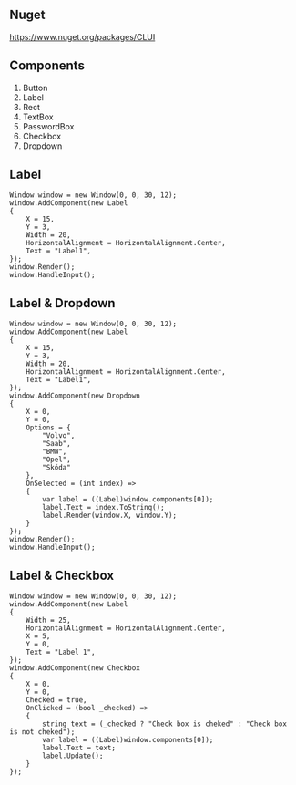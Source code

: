 ## Nuget
https://www.nuget.org/packages/CLUI

## Components
1. Button
2. Label
3. Rect
4. TextBox
5. PasswordBox
6. Checkbox
7. Dropdown

## Label
```
Window window = new Window(0, 0, 30, 12);
window.AddComponent(new Label
{
	X = 15,
	Y = 3,
	Width = 20,
	HorizontalAlignment = HorizontalAlignment.Center,
	Text = "Label1",
});
window.Render();
window.HandleInput();
```

## Label & Dropdown

```
Window window = new Window(0, 0, 30, 12);
window.AddComponent(new Label
{
	X = 15,
	Y = 3,
	Width = 20,
	HorizontalAlignment = HorizontalAlignment.Center,
	Text = "Label1",
});
window.AddComponent(new Dropdown
{
	X = 0,
	Y = 0,
	Options = {
		"Volvo",
		"Saab",
		"BMW",
		"Opel",
		"Skóda"
	},
	OnSelected = (int index) =>
	{
		var label = ((Label)window.components[0]);
		label.Text = index.ToString();
		label.Render(window.X, window.Y);
	}
});
window.Render();
window.HandleInput();
```

## Label & Checkbox
	
```
Window window = new Window(0, 0, 30, 12);
window.AddComponent(new Label
{
	Width = 25,
	HorizontalAlignment = HorizontalAlignment.Center,
	X = 5,
	Y = 0,
	Text = "Label 1",
});
window.AddComponent(new Checkbox
{
	X = 0,
	Y = 0,
	Checked = true,
	OnClicked = (bool _checked) =>
	{
		string text = (_checked ? "Check box is cheked" : "Check box is not cheked");
		var label = ((Label)window.components[0]);
		label.Text = text;
		label.Update();
	}
});
```
